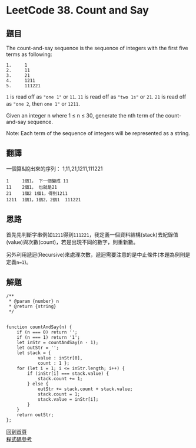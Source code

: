 # LeetCode 38. Count and Say

## 題目

The count-and-say sequence is the sequence of integers with the first five terms as following:
```
1.     1
2.     11
3.     21
4.     1211
5.     111221
```
`1` is read off as `"one 1"` or `11`.
`11` is read off as `"two 1s"` or `21`.
`21` is read off as `"one 2`, then `one 1"` or `1211`.　　

Given an integer n where 1 ≤ n ≤ 30, generate the nth term of the count-and-say sequence.

Note: Each term of the sequence of integers will be represented as a string.
## 翻譯

一個算&說出來的序列： 1,11,21,1211,111221
```
1     1個1， 下一個變成 11  
11    2個1， 也就是21  
21    1個2 1個1，得到1211
1211  1個1，1個2，2個1  111221  
```

## 思路
首先先判斷字串例如`1211`得到`111221`，我定義一個資料結構(stack)去紀錄值(value)與次數(count)，若是出現不同的數字，則重新數。

另外利用遞迴(Recursive)來處理次數，遞迴需要注意的是中止條件(本題為例則是定義`n=1`)。

## 解題
```
/**
 * @param {number} n
 * @return {string}
 */


function countAndSay(n) {
    if (n === 0) return '';
    if (n === 1) return '1';
    let inStr = countAndSay(n - 1);
    let outStr = '';
    let stack = {
            value : inStr[0],
            count : 1 };
    for (let i = 1; i <= inStr.length; i++) {
        if (inStr[i] === stack.value) {
            stack.count += 1;
        } else {
            outStr += stack.count + stack.value;
            stack.count = 1;
            stack.value = inStr[i];
        }
    }
    return outStr;
};
```
[回到首頁](../../README.md)  
[程式碼參考](scripts/index.js)